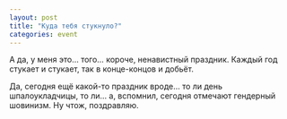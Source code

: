 ```yaml
---
layout: post
title: "Куда тебя стукнуло?"
categories: event
---
```

А да, у меня это… того… короче, ненавистный праздник. Каждый год стукает и стукает, так в конце-концов и добьёт.

Да, сегодня ещё какой-то праздник вроде… то ли день шпалоукладчицы, то ли… а, вспомнил, сегодня отмечают гендерный шовинизм. Ну чтож, поздравляю.